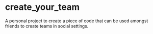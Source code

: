 # create_your_team

A personal project to create a piece of code that can be used amongst friends to create teams in social settings. 
